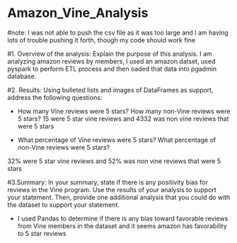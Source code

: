 # Amazon_Vine_Analysis
#note: I was not able to push the csv file as it was too large and I am having lots of trouble pushing it forth, though my code should work fine

#1. Overview of the analysis: Explain the purpose of this analysis.
I am analyzing amazon reviews by members, I used an amazon datset, used pyspark to perform ETL process and then oaded that data into pgadmin database. 

#2. Results: Using bulleted lists and images of DataFrames as support, address the following questions:


- How many Vine reviews were 5 stars? How many non-Vine reviews were 5 stars?
15 were 5 star vine reviews and 4332 was non vine reviews that were 5 stars 

- What percentage of Vine reviews were 5 stars? What percentage of non-Vine reviews were 5 stars?

32% were 5 star vine reviews and 52% was non vine reviews that were 5 stars 

#3.Summary: In your summary, state if there is any positivity bias for reviews in the Vine program. Use the results of your analysis to support your statement. Then, provide one additional analysis that you could do with the dataset to support your statement.

- I used Pandas to determine if there is any bias toward favorable reviews from Vine members in the dataset and it seems amazon has favorability to 5 star reviews